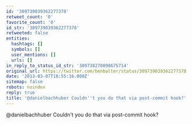 ```yaml
---
id: '309739039362277378'
retweet_count: '0'
favorite_count: '0'
id_str: '309739039362277378'
retweeted: false
entities:
  hashtags: []
  symbols: []
  user_mentions: []
  urls: []
in_reply_to_status_id_str: '309738270898675714'
original_url: https://twitter.com/benbalter/status/309739039362277378
date: '2013-03-07T18:55:16.000Z'
sitemap: false
robots: noindex
reply: true
title: '@danielbachhuber Couldn''t you do that via post-commit hook?'
---
```


@danielbachhuber Couldn't you do that via post-commit hook?